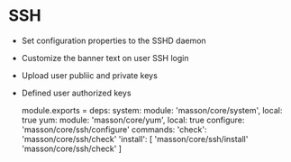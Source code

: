 
# SSH

* Set configuration properties to the SSHD daemon
* Customize the banner text on user SSH login
* Upload user publiic and private keys
* Defined user authorized keys

    module.exports =
      deps:
        system: module: 'masson/core/system', local: true
        yum: module: 'masson/core/yum', local: true
      configure:
        'masson/core/ssh/configure'
      commands:
        'check':
          'masson/core/ssh/check'
        'install': [
          'masson/core/ssh/install'
          'masson/core/ssh/check'
        ]
